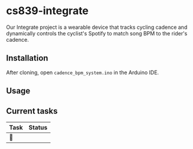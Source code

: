 # cs839-integrate

Our Integrate project is a wearable device that tracks cycling cadence and dynamically controls the cyclist's Spotify to match song BPM to the rider's cadence. 

## Installation

After cloning, open `cadence_bpm_system.ino` in the Arduino IDE. 

## Usage

## Current tasks

| Task                  | Status     |
| --------------------- | ---------- |
| :bug: <Template> Example Bug | In progress|
| :rocket: <Template> Example Feature | Blocked|



## Troubleshooting

If you're on MacOS getting weird Serial output, make sure your Serial is rendering at 115200 baud. 
If you're having trouble uploading the project to an ESP32, change your memory partition via Tools -> Partition Scheme -> Huge APP
